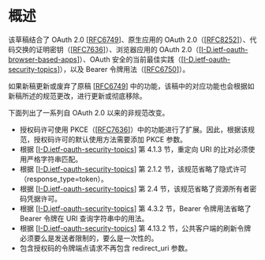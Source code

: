 # 概述

该草稿结合了 OAuth 2.0 [[RFC6749](https://www.rfc-editor.org/info/rfc6749)]、原生应用的 OAuth 2.0（[[RFC8252](https://www.rfc-editor.org/info/rfc8252)]）、代码交换的证明密钥（[[RFC7636](https://www.rfc-editor.org/info/rfc7636)]）、浏览器应用的 OAuth 2.0（[[I-D.ietf-oauth-browser-based-apps](https://datatracker.ietf.org/doc/html/draft-ietf-oauth-browser-based-apps-18)]）、OAuth 安全的当前最佳实践（[[I-D.ietf-oauth-security-topics](https://datatracker.ietf.org/doc/html/draft-ietf-oauth-security-topics-27)]），以及 Bearer 令牌用法（[[RFC6750](https://www.rfc-editor.org/info/rfc6750)]）。

如果新稿更新或废弃了原稿 [[RFC6749](https://www.rfc-editor.org/info/rfc6749)] 中的功能，该稿中的对应功能也会根据如新稿所述的规范更改，进行更新或彻底移除。

下面列出了一系列自 OAuth 2.0 以来的非规范改变。

- 授权码许可使用 PKCE（[[RFC7636](https://www.rfc-editor.org/info/rfc7636)]）中的功能进行了扩展。因此，根据该规范，授权码许可的默认使用方法需要添加 PKCE 参数。
- 根据 [[I-D.ietf-oauth-security-topics](https://datatracker.ietf.org/doc/html/draft-ietf-oauth-security-topics-27)] 第 4.1.3 节，重定向 URI 的比对必须使用严格字符串匹配。
- 根据 [[I-D.ietf-oauth-security-topics](https://datatracker.ietf.org/doc/html/draft-ietf-oauth-security-topics-27)] 第 2.1.2 节，该规范省略了隐式许可（response_type=token）。
- 根据 [[I-D.ietf-oauth-security-topics](https://datatracker.ietf.org/doc/html/draft-ietf-oauth-security-topics-27)] 第 2.4 节，该规范省略了资源所有者密码凭据许可。
- 根据 [[I-D.ietf-oauth-security-topics](https://datatracker.ietf.org/doc/html/draft-ietf-oauth-security-topics-27)] 第 4.3.2 节，Bearer 令牌用法省略了 Bearer 令牌在 URI 查询字符串中的用法。
- 根据 [[I-D.ietf-oauth-security-topics](https://datatracker.ietf.org/doc/html/draft-ietf-oauth-security-topics-27)] 第 4.13.2 节，公共客户端的刷新令牌必须要么是发送者限制的，要么是一次性的。
- 包含授权码的令牌端点请求不再包含 redirect_uri 参数。
